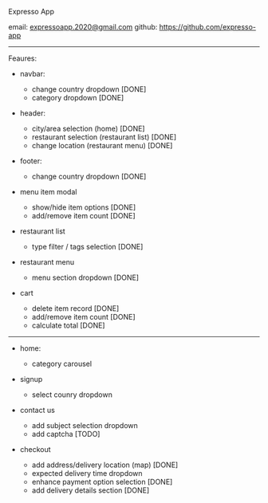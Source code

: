 Expresso App


email: expressoapp.2020@gmail.com
github: https://github.com/expresso-app

----------------------------------------------------

Feaures:

- navbar:
    - change country dropdown [DONE]
    - category dropdown [DONE]

- header:
    - city/area selection (home) [DONE]
    - restaurant selection (restaurant list) [DONE]
    - change location (restaurant menu) [DONE]

- footer:
    - change country dropdown [DONE]

- menu item modal
    - show/hide item options [DONE]
    - add/remove item count [DONE]

- restaurant list
    - type filter / tags selection  [DONE]

- restaurant menu
    - menu section dropdown   [DONE]

- cart
    - delete item record [DONE]
    - add/remove item count [DONE]
    - calculate total [DONE]

----------------------------------------------------------------------------------


- home:
    - category carousel 

- signup
    - select counry dropdown

- contact us
    - add subject selection dropdown
    - add captcha [TODO]

- checkout
    - add address/delivery location (map) [DONE]
    - expected delivery time dropdown
    - enhance payment option selection [DONE] 
    - add delivery details section    [DONE]



